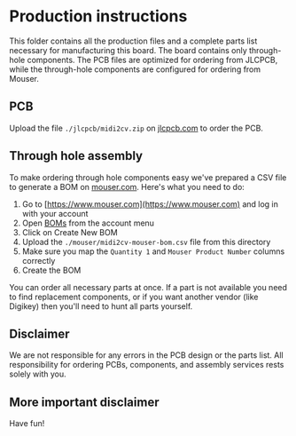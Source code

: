 # Production instructions

This folder contains all the production files and a complete parts list necessary for manufacturing this board. The board contains only through-hole components. The PCB files are optimized for ordering from JLCPCB, while the through-hole components are configured for ordering from Mouser.

## PCB

Upload the file `./jlcpcb/midi2cv.zip` on [jlcpcb.com](https://www.jlcpcb.com) to order the PCB.

## Through hole assembly

To make ordering through hole components easy we've prepared a CSV file to generate a BOM on [mouser.com](https://www.mouser.com). Here's what you need to do:

1. Go to [https://www.mouser.com](https://www.mouser.com) and log in with your account
2. Open [BOMs](https://hu.mouser.com/OrderHistory/Boms) from the account menu
3. Click on Create New BOM
4. Upload the `./mouser/midi2cv-mouser-bom.csv` file from this directory
5. Make sure you map the `Quantity 1` and `Mouser Product Number` columns correctly
6. Create the BOM

You can order all necessary parts at once. If a part is not available you need to find replacement components, or if you want another vendor (like Digikey) then you'll need to hunt all parts yourself.

## Disclaimer

We are not responsible for any errors in the PCB design or the parts list. All responsibility for ordering PCBs, components, and assembly services rests solely with you.

## More important disclaimer

Have fun!

